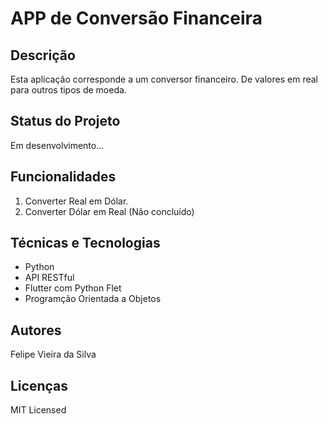 <h1> APP de Conversão Financeira </h1>


<h2>Descrição</h2>

<p> 
Esta aplicação corresponde a um conversor financeiro. De valores em real para outros
tipos de moeda.
</p>

<h2> Status do Projeto </h2>

<p>
Em desenvolvimento...
</p>


<h2> Funcionalidades </h2>

<ol>

<li>
Converter Real em Dólar.
</li>
<li>
Converter Dólar em Real (Não concluído)
</li>
</ol>

<h2>Técnicas e Tecnologias</h2>
<ul>

<li>
Python
</li>
<li>
API RESTful
</li>
<li>
Flutter com Python Flet
</li>
<li>
Programção Orientada a Objetos
</li>
</ul>

<h2> Autores </h2>
<p> Felipe Vieira da Silva</p>
<h2> Licenças</h2>
<p> MIT Licensed</p>